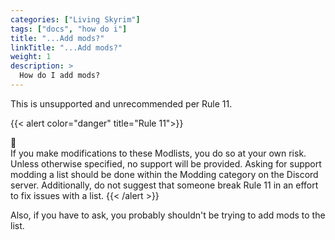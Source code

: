 ```yaml
---
categories: ["Living Skyrim"]
tags: ["docs", "how do i"] 
title: "...Add mods?"
linkTitle: "...Add mods?"
weight: 1
description: >
  How do I add mods?
---
```


This is unsupported and unrecommended per Rule 11.

{{< alert color="danger" title="Rule 11">}}
<div class="alert-icon">🛑</div>
If you make modifications to these Modlists, you do so at your own risk. Unless otherwise specified, no support will be provided. Asking for support modding a list should be done within the Modding category on the Discord server. Additionally, do not suggest that someone break Rule 11 in an effort to fix issues with a list.
{{< /alert >}}

Also, if you have to ask, you probably shouldn't be trying to add mods to the list.